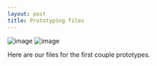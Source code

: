 ```yaml
---
layout: post
title: Prototyping files
---
```


![image]({{site.baseurl}}/images/snap2.jpg)
![image]({{site.baseurl}}/images/honey.jpg)

<p>Here are our files for the first couple prototypes.</p>